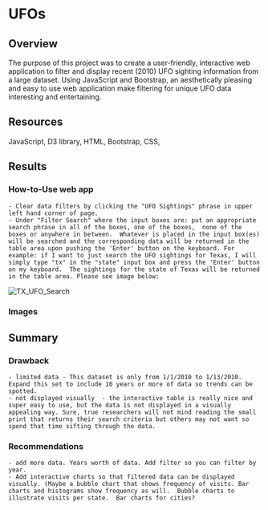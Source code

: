 # UFOs
## Overview
The purpose of this project was to create a user-friendly, interactive web application to filter and display recent (2010) UFO sighting information from a large dataset. Using JavaScript and Bootstrap, an aesthetically pleasing and easy to use web application make filtering for unique UFO data interesting and entertaining. 
## Resources
JavaScript, D3 library, HTML, Bootstrap, CSS, 
## Results
  ### How-to-Use web app
    - Clear data filters by clicking the "UFO Sightings" phrase in upper left hand corner of page.
    - Under "Filter Search" where the input boxes are: put an appropriate search phrase in all of the boxes, one of the boxes,  none of the boxes or anywhere in between.  Whatever is placed in the input box(es) will be searched and the corresponding data will be returned in the table area upon pushing the 'Enter' button on the keyboard. For example: if I want to just search the UFO sightings for Texas, I will simply type "tx" in the "state" input box and press the 'Enter' button on my keyboard.  The sightings for the state of Texas will be returned in the table area. Please see image below:

![TX_UFO_Search](https://user-images.githubusercontent.com/106348899/186559269-3bb8d5c5-0692-4eab-972d-613d23572968.png)


  ### Images
## Summary
  ### Drawback
    - limited data - This dataset is only from 1/1/2010 to 1/13/2010. Expand this set to include 10 years or more of data so trends can be spotted. 
    - not displayed visually  - the interactive table is really nice and super easy to use, but the data is not displayed in a visually appealing way. Sure, true researchers will not mind reading the small print that returns their search criteria but others may not want so spend that time sifting through the data.  
  ### Recommendations
    - add more data. Years worth of data. Add filter so you can filter by year.
    - Add interactive charts so that filtered data can be displayed visually. (Maybe a bubble chart that shows frequency of visits. Bar charts and histograms show frequency as will.  Bubble charts to illustrate visits per state.  Bar charts for cities?
